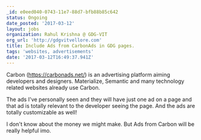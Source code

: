 ```yaml
---
_id: e0eed040-0743-11e7-88d7-bfb88b85c642
status: Ongoing
date_posted: '2017-03-12'
layout: jobs
organization: Rahul Krishna @ GDG-VIT
org_url: 'http://gdgvitvellore.com'
title: Include Ads from CarbonAds in GDG pages.
tags: 'websites, advertisements'
date: '2017-03-12T16:49:37.941Z'
---
```

Carbon (https://carbonads.net/) is an advertising platform aiming developers and designers. Materialize, Semantic and many technology related websites already use Carbon.

The ads I've personally seen and they will have just one ad on a page and that ad is totally relevant to the developer seeing the page. And the ads are totally customizable as well!

I don't know about the money we might make. But Ads from Carbon will be really helpful imo.
